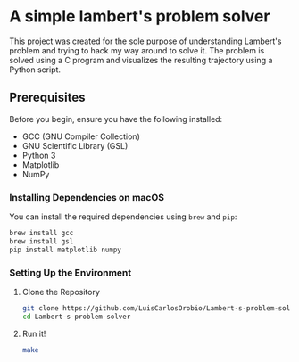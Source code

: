 # A simple lambert's problem solver

This project was created for the sole purpose of understanding Lambert's problem and trying to hack my way around to solve it. The problem is solved using a C program and visualizes the resulting trajectory using a Python script.


## Prerequisites

Before you begin, ensure you have the following installed:

- GCC (GNU Compiler Collection)
- GNU Scientific Library (GSL)
- Python 3
- Matplotlib
- NumPy

### Installing Dependencies on macOS

You can install the required dependencies using `brew` and `pip`:

```sh
brew install gcc
brew install gsl
pip install matplotlib numpy
```
### Setting Up the Environment

1. Clone the Repository
   ```bash
   git clone https://github.com/LuisCarlosOrobio/Lambert-s-problem-solver.git
   cd Lambert-s-problem-solver

2. Run it!
   ```bash
   make

